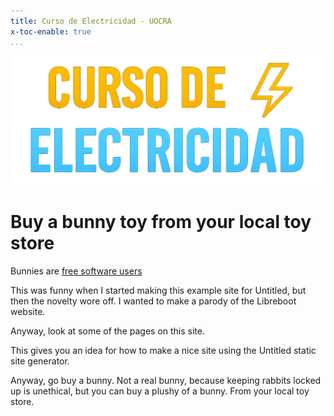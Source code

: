 ```yaml
---
title: Curso de Electricidad - UOCRA
x-toc-enable: true
...
```


![](images/logo.png)

Buy a bunny toy from your local toy store
=========================================

Bunnies are
[free software users](https://www.gnu.org/philosophy/free-sw.html)

This was funny when I started making this example site for Untitled, but then
the novelty wore off. I wanted to make a parody of the Libreboot website.

Anyway, look at some of the pages on this site.

This gives you an idea for how to make a nice site using the Untitled static
site generator.

Anyway, go buy a bunny. Not a real bunny, because keeping rabbits locked up is
unethical, but you can buy a plushy of a bunny. From your local toy store.
